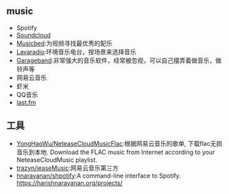 ## music

-   Spotify
-   [Soundcloud](http://soundcloud.com)
-   [Musicbed](http://www.musicbed.com/):为视频寻找最优秀的配乐
-   [Lavaradio](http://www.lavaradio.com):环境音乐电台，按场景来选择音乐
-   [Garageband](https://www.apple.com/cn/ios/garageband/):非常强大的音乐软件，经常被忽视，可以自己摆弄着做音乐，做铃声等
- 网易云音乐
- 虾米
- QQ音乐
- [last.fm](https://www.last.fm/)

## 工具

* [YongHaoWu/NeteaseCloudMusicFlac](https://github.com/YongHaoWu/NeteaseCloudMusicFlac):根据网易云音乐的歌单, 下载flac无损音乐到本地. Download the FLAC music from Internet according to your NeteaseCloudMusic playlist.
* [trazyn/ieaseMusic](https://github.com/trazyn/ieaseMusic):网易云音乐第三方
* [hnarayanan/shpotify](https://github.com/hnarayanan/shpotify):A command-line interface to Spotify. https://harishnarayanan.org/projects/
